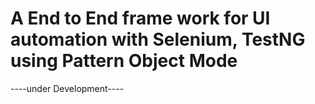 # A End to End frame work for UI automation with Selenium, TestNG using Pattern Object Mode
----under Development----
